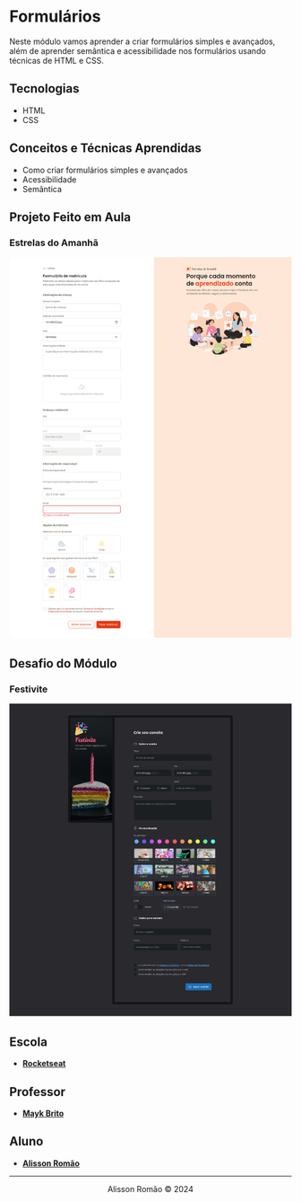 # Formulários
Neste módulo vamos aprender a criar formulários simples e avançados, além de aprender semântica e acessibilidade nos formulários usando técnicas de HTML e CSS.

## Tecnologias
- HTML
- CSS

## Conceitos e Técnicas Aprendidas
- Como criar formulários simples e avançados
- Acessibilidade
- Semântica

## Projeto Feito em Aula
### Estrelas do Amanhã
![estrelas-do-amanha-desktop-image](./estrelas-do-amanha/screenshot/estrelas-do-amanha-desktop.png)

## Desafio do Módulo
### Festivite
![festivite-desktop-image](./festivite/screenshot/festivite-desktop.png)

 ## Escola
 - [**Rocketseat**](https://github.com/rocketseat)

## Professor
- [**Mayk Brito**](https://github.com/maykbrito)

## Aluno
- [**Alisson Romão**](https://github.com/alissonromaosantos)

---

<center>
  Alisson Romão &copy; 2024
</center>
